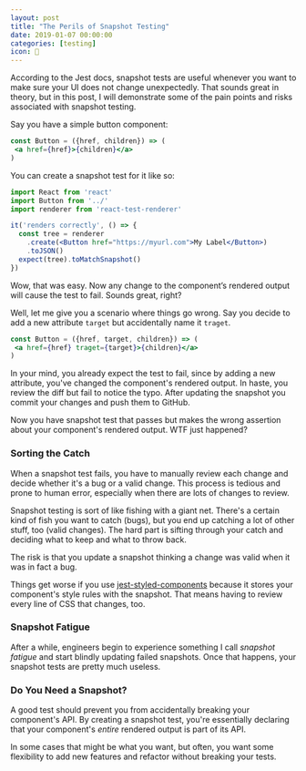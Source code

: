 ```yaml
---
layout: post
title: "The Perils of Snapshot Testing"
date: 2019-01-07 00:00:00
categories: [testing]
icon: 🧠
---
```


According to the Jest docs, snapshot tests are useful whenever you want to make sure your UI does not change unexpectedly. That sounds great in theory, but in this post, I will demonstrate some of the pain points and risks associated with snapshot testing.

Say you have a simple button component:

```jsx
const Button = ({href, children}) => (
 <a href={href}>{children}</a>
)
```

You can create a snapshot test for it like so:

```jsx
import React from 'react'
import Button from '../'
import renderer from 'react-test-renderer'

it('renders correctly', () => {
  const tree = renderer
    .create(<Button href="https://myurl.com">My Label</Button>)
    .toJSON()
  expect(tree).toMatchSnapshot()
})
```

Wow, that was easy. Now any change to the component’s rendered output will cause the test to fail. Sounds great, right? 

Well, let me give you a scenario where things go wrong. Say you decide to add a new attribute `target` but accidentally name it `traget`.

```jsx
const Button = ({href, target, children}) => (
 <a href={href} traget={target}>{children}</a>
)
```

In your mind, you already expect the test to fail, since by adding a new attribute, you've changed the component's rendered output. In haste, you review the diff but fail to notice the typo. After updating the snapshot you commit your changes and push them to GitHub.

Now you have snapshot test that passes but makes the wrong assertion about your component's rendered output. WTF just happened?

### Sorting the Catch

When a snapshot test fails, you have to manually review each change and decide whether it's a bug or a valid change. This process is tedious and prone to human error, especially when there are lots of changes to review.

Snapshot testing is sort of like fishing with a giant net. There's a certain kind of fish you want to catch (bugs), but you end up catching a lot of other stuff, too (valid changes). The hard part is sifting through your catch and deciding what to keep and what to throw back.

The risk is that you update a snapshot thinking a change was valid when it was in fact a bug.

Things get worse if you use [jest-styled-components](https://github.com/styled-components/jest-styled-components) because it stores your component's style rules with the snapshot. That means having to review every line of CSS that changes, too.

### Snapshot Fatigue

After a while, engineers begin to experience something I call _snapshot fatigue_ and start blindly updating failed snapshots. Once that happens, your snapshot tests are pretty much useless.

### Do You Need a Snapshot?

A good test should prevent you from accidentally breaking your component's API. By creating a snapshot test, you're essentially declaring that your component's _entire_ rendered output is part of its API.

In some cases that might be what you want, but often, you want some flexibility to add new features and refactor without breaking your tests. 




